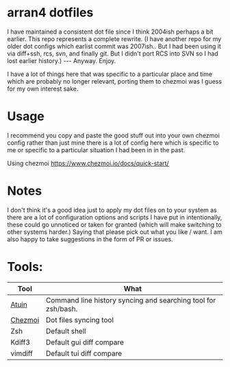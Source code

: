 # arran4 dotfiles

I have maintained a consistent dot file since I think 2004ish perhaps a bit earlier. This repo represents a complete rewrite. (I have another repo for my older dot configs which earlist commit was 2007ish.. But I had been using it via diff+ssh, rcs, svn, and finally git. But I didn't port RCS into SVN so I had lost earlier history.) --- Anyway. Enjoy. 

I have a lot of things here that was specific to a particular place and time which are probably no longer relevant, porting them to chezmoi was I guess for my own interest sake.

# Usage

I recommend you copy and paste the good stuff out into your own chezmoi config rather than just mine there is a lot of config here which is specific to me or specific to a particular situation I had been in in the past.

Using chezmoi https://www.chezmoi.io/docs/quick-start/

# Notes

I don't think it's a good idea just to apply my dot files on to your system as there are a lot of configuration options and scripts I have put in intentionally, these could go unnoticed or taken for granted (which will make switching to other systems harder.) Saying that please pick out what you like / want. I am also happy to take suggestions in the form of PR or issues.

# Tools:

| Tool | What |
| --- | --- |
| [Atuin](https://atuin.sh/) | Command line history syncing and searching tool for zsh/bash. |
| [Chezmoi](https://www.chezmoi.io/#considering-using-chezmoi) | Dot files syncing tool |
| Zsh | Default shell |
| Kdiff3 | Default gui diff compare |
| vimdiff | Default tui diff compare 

